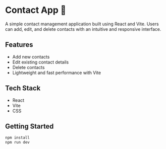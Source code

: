 # Contact App 📇

A simple contact management application built using React and Vite. Users can add, edit, and delete contacts with an intuitive and responsive interface.

## Features

- Add new contacts
- Edit existing contact details
- Delete contacts
- Lightweight and fast performance with Vite

## Tech Stack

- React
- Vite
- CSS

## Getting Started

```bash
npm install
npm run dev
